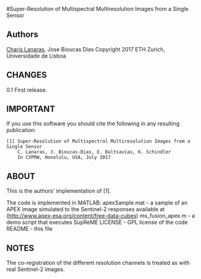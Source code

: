 #Super-Resolution of Multispectral Multiresolution Images from a Single Sensor

## Authors
[Charis Lanaras](mailto:charis.lanaras@geod.baug.ethz.ch), Jose Bioucas Dias 
Copyright 2017
ETH Zurich, Universidade de Lisboa

## CHANGES
0.1 First release.

## IMPORTANT

If you use this software you should cite the following in any resulting
publication:

    [1] Super-Resolution of Multispectral Multiresolution Images from a Single Sensor
        C. Lanaras, J. Bioucas-Dias, E. Baltsavias, K. Schindler
        In CVPRW, Honolulu, USA, July 2017

## ABOUT

This is the authors' implementation of [1].

The code is implemented in MATLAB:
  apexSample.mat            - a sample of an APEX image simulated to the Sentinel-2 responses
                                available at (http://www.apex-esa.org/content/free-data-cubes)
  ms_fusion_apex.m          - a demo script that executes SupReME
  LICENSE                   - GPL license of the code
  README                    - this file


## NOTES

The co-registration of the different resolution channels is treated as with
real Sentinel-2 images.


